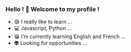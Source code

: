 

<!--### Hi there 👋
**victor-manoel/victor-manoel** is a ✨ _special_ ✨ repository because its `README.md` (this file) appears on your GitHub profile.-->

### Hello ! 👋 Welcome to my profile ! 

- 😄 I really like to learn ...
- 💻 Javascript, Python ...
- 😁 I’m currently learning English and French ...
- 👽 Looking for opportunities ...

